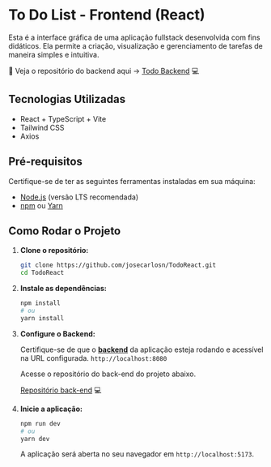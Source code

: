 # To Do List - Frontend (React)

Esta é a interface gráfica de uma aplicação fullstack desenvolvida com fins didáticos. Ela permite a criação, visualização e gerenciamento de tarefas de maneira simples e intuitiva.

🔗 Veja o repositório do backend aqui → [Todo Backend](https://github.com/josecarlosn/TodoSpring) 💻

## Tecnologias Utilizadas

*   React + TypeScript + Vite 
*   Tailwind CSS
*   Axios

## Pré-requisitos

Certifique-se de ter as seguintes ferramentas instaladas em sua máquina:

*   [Node.js](https://nodejs.org/en/ ) (versão LTS recomendada)
*   [npm](https://www.npmjs.com/ ) ou [Yarn](https://yarnpkg.com/ )

## Como Rodar o Projeto

1.  **Clone o repositório:**
    ```bash
    git clone https://github.com/josecarlosn/TodoReact.git
    cd TodoReact
    ```

2.  **Instale as dependências:**
    ```bash
    npm install
    # ou
    yarn install
    ```

3.  **Configure o Backend:**

    Certifique-se de que o [**backend**]('https://github.com/josecarlosn/TodoSpring') da aplicação esteja rodando e acessível na URL configurada. `http://localhost:8080`

    Acesse o repositório do back-end do projeto abaixo.

    [Repositório back-end]('https://github.com/josecarlosn/TodoSpring') 💻

4.  **Inicie a aplicação:**
    ```bash
    npm run dev
    # ou
    yarn dev
    ```
    A aplicação será aberta no seu navegador em `http://localhost:5173`.

